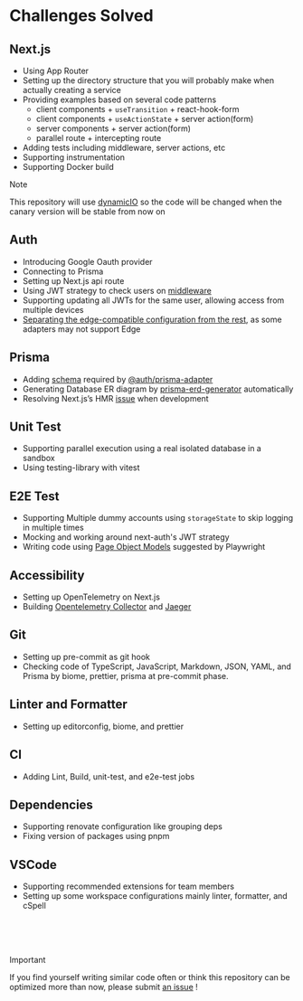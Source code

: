 # Challenges Solved

## Next.js

- Using App Router
- Setting up the directory structure that you will probably make when actually creating a service
- Providing examples based on several code patterns
  - client components + `useTransition` + react-hook-form
  - client components + `useActionState` + server action(form)
  - server components + server action(form)
  - parallel route + intercepting route
- Adding tests including middleware, server actions, etc
- Supporting instrumentation
- Supporting Docker build

> [!NOTE]
> This repository will use [dynamicIO](https://nextjs.org/docs/app/api-reference/directives/use-cache) so the code will be changed when the canary version will be stable from now on

## Auth

- Introducing Google Oauth provider
- Connecting to Prisma
- Setting up Next.js api route
- Using JWT strategy to check users on [middleware](https://next-auth.js.org/tutorials/securing-pages-and-api-routes#nextjs-middleware)
- Supporting updating all JWTs for the same user, allowing access from multiple devices
- [Separating the edge-compatible configuration from the rest](https://authjs.dev/getting-started/migrating-to-v5#edge-compatibility), as some adapters may not support Edge

## Prisma

- Adding [schema](https://authjs.dev/getting-started/adapters/prisma#schema) required by [@auth/prisma-adapter](https://authjs.dev/getting-started/adapters/prisma)
- Generating Database ER diagram by [prisma-erd-generator](https://github.com/keonik/prisma-erd-generator) automatically
- Resolving Next.js’s HMR [issue](https://www.prisma.io/docs/orm/more/help-and-troubleshooting/nextjs-help) when development

## Unit Test

- Supporting parallel execution using a real isolated database in a sandbox
- Using testing-library with vitest

## E2E Test <Badge type="warning" text="Optional" />

- Supporting Multiple dummy accounts using `storageState` to skip logging in multiple times
- Mocking and working around next-auth's JWT strategy
- Writing code using [Page Object Models](https://playwright.dev/docs/pom) suggested by Playwright

## Accessibility <Badge type="warning" text="Optional" />

- Setting up OpenTelemetry on Next.js
- Building [Opentelemetry Collector](https://opentelemetry.io/docs/collector/) and [Jaeger](https://www.jaegertracing.io/)

## Git

- Setting up pre-commit as git hook
- Checking code of TypeScript, JavaScript, Markdown, JSON, YAML, and Prisma by biome, prettier, prisma at pre-commit phase.

## Linter and Formatter

- Setting up editorconfig, biome, and prettier

## CI

- Adding Lint, Build, unit-test, and e2e-test jobs

## Dependencies

- Supporting renovate configuration like grouping deps
- Fixing version of packages using pnpm

## VSCode

- Supporting recommended extensions for team members
- Setting up some workspace configurations mainly linter, formatter, and cSpell

<br />
<br />
<br />

> [!IMPORTANT]
> If you find yourself writing similar code often or think this repository can be optimized more than now, please submit [an issue](https://github.com/hiroppy/web-app-template/issues/new) !

